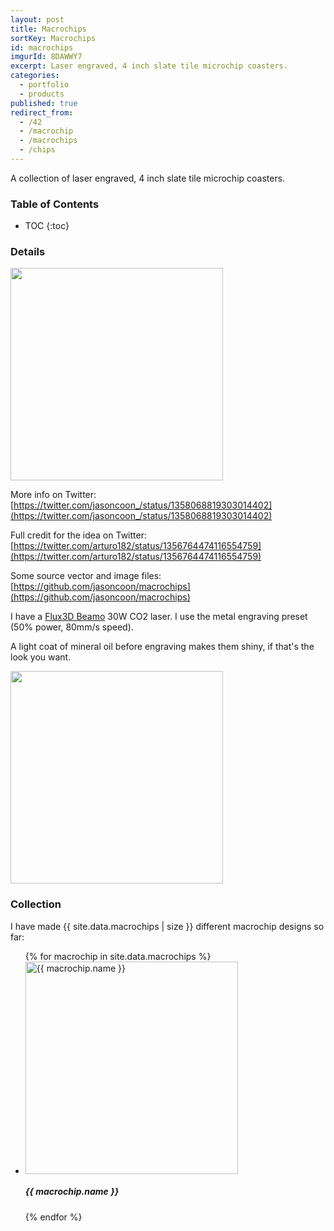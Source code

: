 ```yaml
---
layout: post
title: Macrochips
sortKey: Macrochips
id: macrochips
imgurId: 8DAWWY7
excerpt: Laser engraved, 4 inch slate tile microchip coasters.
categories:
  - portfolio
  - products
published: true
redirect_from:
  - /42
  - /macrochip
  - /macrochips
  - /chips
---
```


A collection of laser engraved, 4 inch slate tile microchip coasters.

<h3>Table of Contents</h3>

- TOC
{:toc}

### Details

<a href="https://i.imgur.com/8DAWWY7.jpg" target="_blank"><img src="https://i.imgur.com/8DAWWY7.jpg" style="width:340px" /></a>

<!-- <a class="btn btn-success" href="https://www.etsy.com/listing/971715779">Buy on Etsy</a> -->

More info on Twitter: [https://twitter.com/jasoncoon_/status/1358068819303014402](https://twitter.com/jasoncoon_/status/1358068819303014402)

Full credit for the idea on Twitter: [https://twitter.com/arturo182/status/1356764474116554759](https://twitter.com/arturo182/status/1356764474116554759)

Some source vector and image files: [https://github.com/jasoncoon/macrochips](https://github.com/jasoncoon/macrochips)

I have a [Flux3D Beamo](https://flux3dp.com/beamo/) 30W CO2 laser.  I use the metal engraving preset (50% power, 80mm/s speed).

A light coat of mineral oil before engraving makes them shiny, if that's the look you want.

<a href="https://i.imgur.com/rGQkxnr.gif" target="_blank"><img src="https://i.imgur.com/rGQkxnr.gif" style="width:340px" /></a>

### Collection

<!-- <blockquote class="imgur-embed-pub" lang="en" data-id="a/X9QCEbc">
  <a href="//imgur.com/a/X9QCEbc">Macrochips by Evil Genius Labs</a>
</blockquote>
<script async src="//s.imgur.com/min/embed.js" charset="utf-8"></script> -->

I have made {{ site.data.macrochips | size }} different macrochip designs so far:

<ul class="media-list">
{% for macrochip in site.data.macrochips %}
  <li class="media" id="{{ macrochip.name }}">
    <div class="media-left">
      <a href="https://i.imgur.com/{{ macrochip.imgurId }}.jpg" target="_blank" rel="noopener noreferrer">
        <img class="media-object" style="width:340px" src="https://i.imgur.com/{{ macrochip.imgurId }}.jpg" alt="{{ macrochip.name }}">
      </a>
    </div>
    <div class="media-body">
      <h5 class="media-heading">{{ macrochip.name }} <a href="macrochips#{{ macrochip.name }}"><i class="fa fa-link" aria-hidden="true"></i></a></h5>
    </div>
  </li>
{% endfor %}
</ul>
